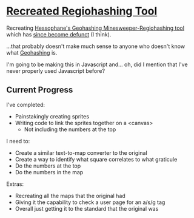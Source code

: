 # [Recreated Regiohashing Tool](thexxos.github.io/regiohash/)
Recreating [Hessophane's Geohashing Minesweeper-Regiohashing tool](https://geohashing.site/geohashing/User:Hessophanes/Regiohashing) which has [since become defunct](http://hessophanes.de/xkcd/xkcdregio.cgi?about) (I think).

...that probably doesn't make much sense to anyone who doesn't know what [Geohashing](https://geohashing.site/geohashing/Main_Page) is.

I'm going to be making this in Javascript and... oh, did I mention that I've never properly used Javascript before?

## Current Progress
I've completed:
- Painstakingly creating sprites
- Writing code to link the sprites together on a \<canvas>
  - Not including the numbers at the top

I need to:
- Create a similar text-to-map converter to the original
- Create a way to identify what square correlates to what graticule
- Do the numbers at the top
- Do the numbers in the map

Extras:
- Recreating all the maps that the original had
- Giving it the capability to check a user page for an a/s/g tag
- Overall just getting it to the standard that the original was
